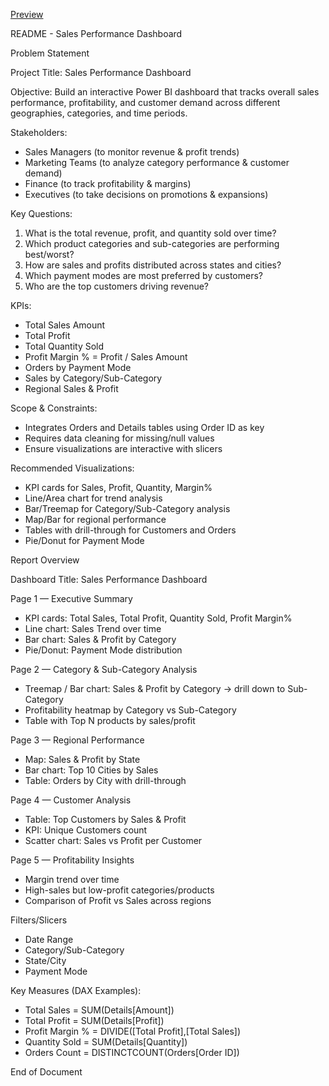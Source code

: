 [Preview](preview.png)

README - Sales Performance Dashboard

Problem Statement

Project Title: Sales Performance Dashboard

Objective:
Build an interactive Power BI dashboard that tracks overall sales performance, profitability, and customer demand across different geographies, categories, and time periods.

Stakeholders:
- Sales Managers (to monitor revenue & profit trends)
- Marketing Teams (to analyze category performance & customer demand)
- Finance (to track profitability & margins)
- Executives (to take decisions on promotions & expansions)

Key Questions:
1. What is the total revenue, profit, and quantity sold over time?
2. Which product categories and sub-categories are performing best/worst?
3. How are sales and profits distributed across states and cities?
4. Which payment modes are most preferred by customers?
5. Who are the top customers driving revenue?

KPIs:
- Total Sales Amount
- Total Profit
- Total Quantity Sold
- Profit Margin % = Profit / Sales Amount
- Orders by Payment Mode
- Sales by Category/Sub-Category
- Regional Sales & Profit

Scope & Constraints:
- Integrates Orders and Details tables using Order ID as key
- Requires data cleaning for missing/null values
- Ensure visualizations are interactive with slicers

Recommended Visualizations:
- KPI cards for Sales, Profit, Quantity, Margin%
- Line/Area chart for trend analysis
- Bar/Treemap for Category/Sub-Category analysis
- Map/Bar for regional performance
- Tables with drill-through for Customers and Orders
- Pie/Donut for Payment Mode

Report Overview

Dashboard Title: Sales Performance Dashboard

Page 1 — Executive Summary
- KPI cards: Total Sales, Total Profit, Quantity Sold, Profit Margin%
- Line chart: Sales Trend over time
- Bar chart: Sales & Profit by Category
- Pie/Donut: Payment Mode distribution

Page 2 — Category & Sub-Category Analysis
- Treemap / Bar chart: Sales & Profit by Category → drill down to Sub-Category
- Profitability heatmap by Category vs Sub-Category
- Table with Top N products by sales/profit

Page 3 — Regional Performance
- Map: Sales & Profit by State
- Bar chart: Top 10 Cities by Sales
- Table: Orders by City with drill-through

Page 4 — Customer Analysis
- Table: Top Customers by Sales & Profit
- KPI: Unique Customers count
- Scatter chart: Sales vs Profit per Customer

Page 5 — Profitability Insights
- Margin trend over time
- High-sales but low-profit categories/products
- Comparison of Profit vs Sales across regions

Filters/Slicers
- Date Range
- Category/Sub-Category
- State/City
- Payment Mode

Key Measures (DAX Examples):
- Total Sales = SUM(Details[Amount])
- Total Profit = SUM(Details[Profit])
- Profit Margin % = DIVIDE([Total Profit],[Total Sales])
- Quantity Sold = SUM(Details[Quantity])
- Orders Count = DISTINCTCOUNT(Orders[Order ID])

End of Document
